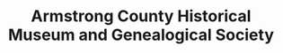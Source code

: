 ---
layout: repo
title: "Armstrong County Historical Museum and Genealogical Society"
id: 13930
permalink: repos/13930/
---